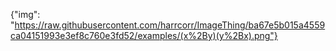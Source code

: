 {"img": "https://raw.githubusercontent.com/harrcorr/ImageThing/ba67e5b015a4559ca04151993e3ef8c760e3fd52/examples/(x%2By)(y%2Bx).png"}
